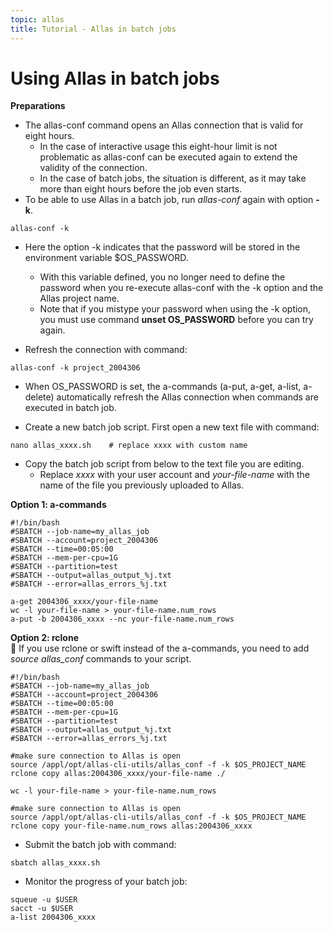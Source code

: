 ```yaml
---
topic: allas
title: Tutorial - Allas in batch jobs
---
```


# Using Allas in batch jobs

**Preparations**  
- The allas-conf command opens an Allas connection that is valid for eight hours. 
   - In the case of interactive usage this eight-hour limit is not problematic as allas-conf can be executed again to extend the validity of the connection.
   - In the case of batch jobs, the situation is different, as it may take more than eight hours before the job even starts. 
- To be able to use Allas in a batch job, run _allas-conf_ again with option **-k**.
```text
allas-conf -k 
```
   - Here the option -k indicates that the password will be stored in the environment variable $OS_PASSWORD. 
      - With this variable defined, you no longer need to define the password when you re-execute allas-conf with the -k option and the Allas project name. 
      - Note that if you mistype your password when using the -k option, you must use command **unset OS_PASSWORD** before you can try again.

- Refresh the connection with command:
```text
allas-conf -k project_2004306
```
   - When OS_PASSWORD is set, the a-commands (a-put, a-get, a-list, a-delete) automatically refresh the Allas connection when commands are executed in batch job.

- Create a new batch job script. First open a new text file with command:
```text
nano allas_xxxx.sh    # replace xxxx with custom name
```
- Copy the batch job script from below to the text file you are editing.
   - Replace _xxxx_ with your user account and _your-file-name_ with the name of the file you previously uploaded to Allas. 

**Option 1: a-commands**

```text
#!/bin/bash
#SBATCH --job-name=my_allas_job
#SBATCH --account=project_2004306
#SBATCH --time=00:05:00
#SBATCH --mem-per-cpu=1G
#SBATCH --partition=test
#SBATCH --output=allas_output_%j.txt
#SBATCH --error=allas_errors_%j.txt

a-get 2004306_xxxx/your-file-name
wc -l your-file-name > your-file-name.num_rows
a-put -b 2004306_xxxx --nc your-file-name.num_rows
```

**Option 2: rclone**  
💭 If you use rclone or swift instead of the a-commands, you need to add _source allas_conf_ commands to your script. 

```text
#!/bin/bash
#SBATCH --job-name=my_allas_job
#SBATCH --account=project_2004306
#SBATCH --time=00:05:00
#SBATCH --mem-per-cpu=1G
#SBATCH --partition=test
#SBATCH --output=allas_output_%j.txt
#SBATCH --error=allas_errors_%j.txt

#make sure connection to Allas is open
source /appl/opt/allas-cli-utils/allas_conf -f -k $OS_PROJECT_NAME
rclone copy allas:2004306_xxxx/your-file-name ./

wc -l your-file-name > your-file-name.num_rows

#make sure connection to Allas is open
source /appl/opt/allas-cli-utils/allas_conf -f -k $OS_PROJECT_NAME
rclone copy your-file-name.num_rows allas:2004306_xxxx
```

- Submit the batch job with command:
```text
sbatch allas_xxxx.sh
```
- Monitor the progress of your batch job:
```text
squeue -u $USER
sacct -u $USER
a-list 2004306_xxxx
```
